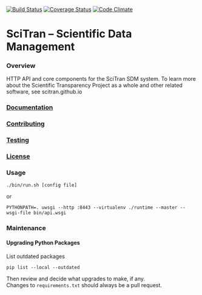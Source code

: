 [![Build Status](https://travis-ci.org/scitran/core.svg?branch=master)](https://travis-ci.org/scitran/core)
[![Coverage Status](https://coveralls.io/repos/github/scitran/core/badge.svg?branch=master)](https://coveralls.io/github/scitran/core?branch=master)
[![Code Climate](https://codeclimate.com/github/scitran/core/badges/gpa.svg)](https://codeclimate.com/github/scitran/core)

[comment]: <> (Looking for a markdown editor?  Try Dillinger.io)

# SciTran – Scientific Data Management

### Overview

HTTP API and core components for the SciTran SDM system.  To learn more about the Scientific Transparency Project as a whole and other related software, see scitran.github.io

### [Documentation](https://scitran.github.io/core)

### [Contributing](https://github.com/scitran/core/blob/master/CONTRIBUTING.md)

### [Testing](https://github.com/scitran/core/blob/master/TESTING.md)

### [License](https://github.com/scitran/core/blob/master/LICENSE)
  

### Usage
```
./bin/run.sh [config file]
```
or
```
PYTHONPATH=. uwsgi --http :8443 --virtualenv ./runtime --master --wsgi-file bin/api.wsgi
```

### Maintenance

#### Upgrading Python Packages

List outdated packages
```
pip list --local --outdated
```

Then review and decide what upgrades to make, if any.  
Changes to `requirements.txt` should always be a pull request.

